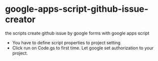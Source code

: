 # google-apps-script-github-issue-creator
the scripts create github issue by google forms with google apps script

- You have to define script properties to project setting
- Click run on Code.gs to first time. Let google set authorization to your project.